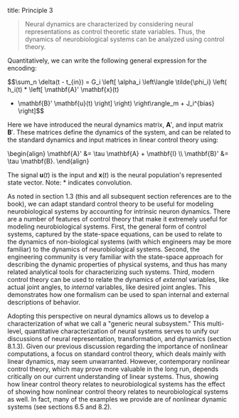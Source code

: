 title: Principle 3

> Neural dynamics are characterized by considering neural
> representations as control theoretic state variables. Thus, the
> dynamics of neurobiological systems can be analyzed using control
> theory.

Quantitatively, we can write the following general expression for the
encoding:

$$\sum_n \delta(t - t_{in}) = G_i \left[ \alpha_i
  \left\langle \tilde{\phi_i}
  \left( h_i(t) * \left[ \mathbf{A}' \mathbf{x}(t)
  + \mathbf{B}' \mathbf{u}(t) \right] \right)
  \right\rangle_m + J_i^{bias} \right]$$

Here we have introduced the neural dynamics matrix,
$\mathbf{A}'$,
and input matrix $\mathbf{B}'$.
These matrices define the dynamics of the system,
and can be related to the standard dynamics
and input matrices in linear control theory using:

\begin{align}
  \mathbf{A}' &= \tau \mathbf{A} + \mathbf{I} \\\\
  \mathbf{B}' &= \tau \mathbf{B}.
\end{align}

The signal $\mathbf{u}(t)$ is the input
and $\mathbf{x}(t)$ is the neural population's represented state vector.
Note: $*$ indicates convolution.

As noted in section 1.3 (this and all subsequent section references are to the
book), we can adapt standard control theory to be useful for modeling
neurobiological systems by accounting for intrinsic neuron dynamics. There are
a number of features of control theory that make it extremely useful for
modeling neurobiological systems. First, the general form of control systems,
captured by the state-space equations, can be used to relate to the dynamics
of non-biological systems (with which engineers may be more familiar) to the
dynamics of neurobiological systems. Second, the engineering community is very
familiar with the state-space approach for describing the dynamic properties
of physical systems, and thus has many related analytical tools for
characterizing such systems. Third, modern control theory can be used to
relate the dynamics of *external* variables, like actual joint angles, to
*internal* variables, like desired joint angles. This demonstrates how one
formalism can be used to span internal and external descriptions of behavior.

Adopting this perspective on neural dynamics allows us to develop a
characterization of what we call a "generic neural subsystem."  This
multi-level, quantitative characterization of neural systems serves to
unify our discussions of neural representation, transformation, and
dynamics (section 8.1.3). Given our previous discussion regarding the
importance of nonlinear computations, a focus on standard control
theory, which deals mainly with linear dynamics, may seem
unwarranted. However, contemporary nonlinear control theory, which may
prove more valuable in the long run, depends critically on our current
understanding of linear systems. Thus, showing how linear control
theory relates to neurobiological systems has the effect of showing
how nonlinear control theory relates to neurobiological systems as
well. In fact, many of the examples we provide are of nonlinear
dynamic systems (see sections 6.5 and 8.2).
